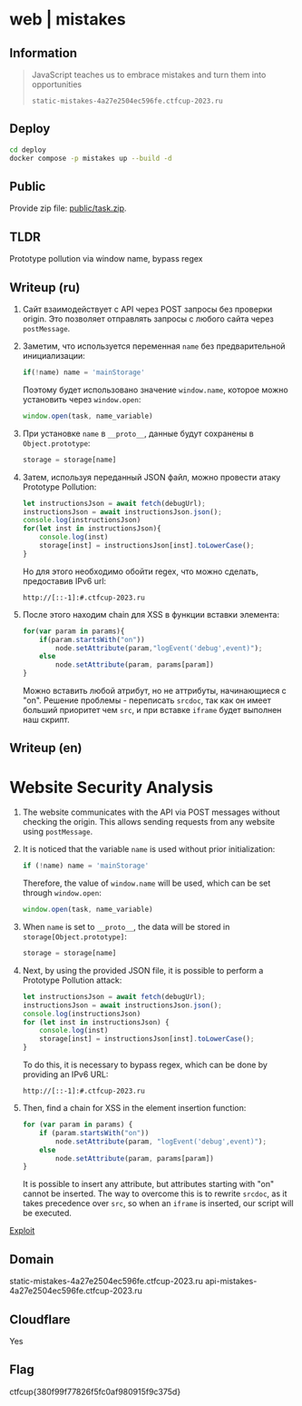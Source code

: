 # web | mistakes

## Information

> JavaScript teaches us to embrace mistakes and turn them into opportunities
> 
> `static-mistakes-4a27e2504ec596fe.ctfcup-2023.ru`

## Deploy

```sh
cd deploy
docker compose -p mistakes up --build -d
```

## Public

Provide zip file: [public/task.zip](public/task.zip).

## TLDR

Prototype pollution via window name, bypass regex

## Writeup (ru)

1. Сайт взаимодействует с API через POST запросы без проверки origin. Это позволяет отправлять запросы с любого сайта через `postMessage`.

2. Заметим, что используется переменная `name` без предварительной инициализации:

    ```javascript
    if(!name) name = 'mainStorage'
    ```

   Поэтому будет использовано значение `window.name`, которое можно установить через `window.open`:

    ```javascript
    window.open(task, name_variable)
    ```

3. При установке `name` в `__proto__`, данные будут сохранены в `Object.prototype`:

    ```javascript
    storage = storage[name]
    ```

4. Затем, используя переданный JSON файл, можно провести атаку Prototype Pollution:

    ```javascript
    let instructionsJson = await fetch(debugUrl);
    instructionsJson = await instructionsJson.json();
    console.log(instructionsJson)
    for(let inst in instructionsJson){
        console.log(inst)
        storage[inst] = instructionsJson[inst].toLowerCase();
    }
    ```

   Но для этого необходимо обойти regex, что можно сделать, предоставив IPv6 url:

    ```
    http://[::-1]:#.ctfcup-2023.ru
    ```

5. После этого находим chain для XSS в функции вставки элемента:

    ```javascript
    for(var param in params){
        if(param.startsWith("on"))
            node.setAttribute(param,"logEvent('debug',event)");
        else
            node.setAttribute(param, params[param])
    }
    ```

   Можно вставить любой атрибут, но не аттрибуты, начинающиеся с "on". Решение проблемы - переписать `srcdoc`, так как он имеет больший приоритет чем `src`, и при вставке `iframe` будет выполнен наш скрипт.

## Writeup (en)

# Website Security Analysis

1. The website communicates with the API via POST messages without checking the origin. This allows sending requests from any website using `postMessage`.

2. It is noticed that the variable `name` is used without prior initialization:

    ```javascript
    if (!name) name = 'mainStorage'
    ```

   Therefore, the value of `window.name` will be used, which can be set through `window.open`:

    ```javascript
    window.open(task, name_variable)
    ```

3. When `name` is set to `__proto__`, the data will be stored in `storage[Object.prototype]`:

    ```javascript
    storage = storage[name]
    ```

4. Next, by using the provided JSON file, it is possible to perform a Prototype Pollution attack:

    ```javascript
    let instructionsJson = await fetch(debugUrl);
    instructionsJson = await instructionsJson.json();
    console.log(instructionsJson)
    for (let inst in instructionsJson) {
        console.log(inst)
        storage[inst] = instructionsJson[inst].toLowerCase();
    }
    ```

   To do this, it is necessary to bypass regex, which can be done by providing an IPv6 URL:

    ```
    http://[::-1]:#.ctfcup-2023.ru
    ```

5. Then, find a chain for XSS in the element insertion function:

    ```javascript
    for (var param in params) {
        if (param.startsWith("on"))
            node.setAttribute(param, "logEvent('debug',event)");
        else
            node.setAttribute(param, params[param])
    }
    ```

   It is possible to insert any attribute, but attributes starting with "on" cannot be inserted. The way to overcome this is to rewrite `srcdoc`, as it takes precedence over `src`, so when an `iframe` is inserted, our script will be executed.


[Exploit](solve/exploit.html)

## Domain

static-mistakes-4a27e2504ec596fe.ctfcup-2023.ru
api-mistakes-4a27e2504ec596fe.ctfcup-2023.ru


## Cloudflare

Yes

## Flag

ctfcup{380f99f77826f5fc0af980915f9c375d}